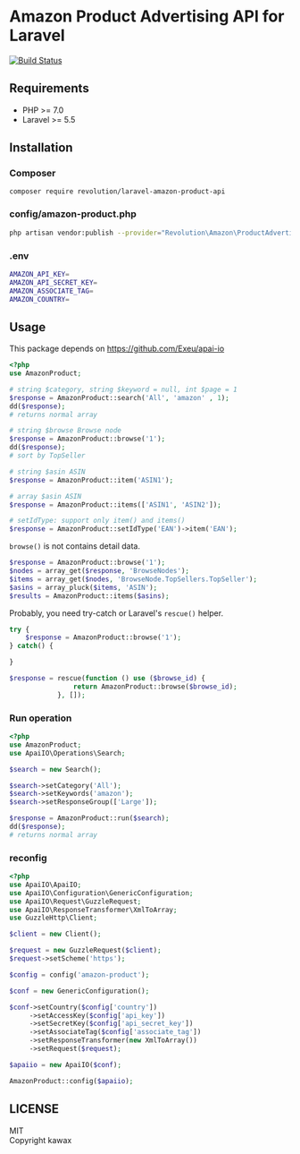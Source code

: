 # Amazon Product Advertising API for Laravel

[![Build Status](https://travis-ci.org/kawax/laravel-amazon-product-api.svg?branch=master)](https://travis-ci.org/kawax/laravel-amazon-product-api)

## Requirements
- PHP >= 7.0
- Laravel >= 5.5

## Installation

### Composer
```
composer require revolution/laravel-amazon-product-api
```

### config/amazon-product.php
```bash
php artisan vendor:publish --provider="Revolution\Amazon\ProductAdvertising\Providers\AmazonProductServiceProvider"
```

### .env
```bash
AMAZON_API_KEY=
AMAZON_API_SECRET_KEY=
AMAZON_ASSOCIATE_TAG=
AMAZON_COUNTRY=
```

## Usage

This package depends on https://github.com/Exeu/apai-io

```php
<?php
use AmazonProduct;

# string $category, string $keyword = null, int $page = 1
$response = AmazonProduct::search('All', 'amazon' , 1);
dd($response);
# returns normal array

# string $browse Browse node
$response = AmazonProduct::browse('1');
dd($response);
# sort by TopSeller

# string $asin ASIN
$response = AmazonProduct::item('ASIN1');

# array $asin ASIN
$response = AmazonProduct::items(['ASIN1', 'ASIN2']);

# setIdType: support only item() and items()
$response = AmazonProduct::setIdType('EAN')->item('EAN');

```

`browse()` is not contains detail data.

```php
$response = AmazonProduct::browse('1');
$nodes = array_get($response, 'BrowseNodes');
$items = array_get($nodes, 'BrowseNode.TopSellers.TopSeller');
$asins = array_pluck($items, 'ASIN');
$results = AmazonProduct::items($asins);
```

Probably, you need try-catch or Laravel's `rescue()` helper.

```php
try {
    $response = AmazonProduct::browse('1');
} catch() {

}

$response = rescue(function () use ($browse_id) {
                return AmazonProduct::browse($browse_id);
            }, []);
```

### Run operation

```php
<?php
use AmazonProduct;
use ApaiIO\Operations\Search;

$search = new Search();

$search->setCategory('All');
$search->setKeywords('amazon');
$search->setResponseGroup(['Large']);

$response = AmazonProduct::run($search);
dd($response);
# returns normal array
```

### reconfig

```php
<?php
use ApaiIO\ApaiIO;
use ApaiIO\Configuration\GenericConfiguration;
use ApaiIO\Request\GuzzleRequest;
use ApaiIO\ResponseTransformer\XmlToArray;
use GuzzleHttp\Client;

$client = new Client();

$request = new GuzzleRequest($client);
$request->setScheme('https');

$config = config('amazon-product');

$conf = new GenericConfiguration();

$conf->setCountry($config['country'])
     ->setAccessKey($config['api_key'])
     ->setSecretKey($config['api_secret_key'])
     ->setAssociateTag($config['associate_tag'])
     ->setResponseTransformer(new XmlToArray())
     ->setRequest($request);

$apaiio = new ApaiIO($conf);

AmazonProduct::config($apaiio);
```

## LICENSE
MIT  
Copyright kawax
